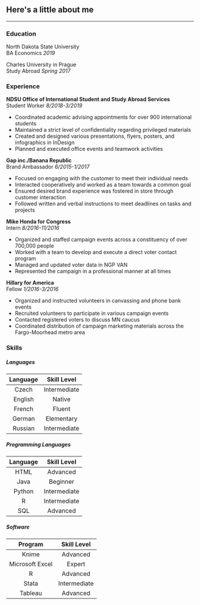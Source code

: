 ## Here's a little about me  
_________
### Education
North Dakota State University  
BA Economics *2019*

Charles University in Prague  
Study Abroad *Spring 2017*

### Experience
**NDSU Office of International Student and Study Abroad Services**  
Student Worker  *8/2018-3/2019*
+ Coordinated academic advising appointments for over 900 international students
+ Maintained a strict level of confidentiality regarding privileged materials
+ Created and designed various presentations, flyers, posters, and infographics in InDesign
+ Planned and executed office events and teamwork activities

**Gap inc./Banana Republic**  
Brand Ambassador  *6/2015-1/2017*
+ Focused on engaging with the customer to meet their individual needs
+ Interacted cooperatively and worked as a team towards a common goal
+ Ensured desired brand experience was fostered in store through customer interaction
+ Followed written and verbal instructions to meet deadlines on tasks and projects

**Mike Honda for Congress**  
Intern  *8/2016-11/2016*
+ Organized and staffed campaign events across a constituency of over 700,000 people
+ Worked with a team to develop and execute a direct voter contact program
+ Managed and updated voter data in NGP VAN
+ Represented the campaign in a professional manner at all times

**Hillary for America**  
Fellow  *1/2016-3/2016*
+ Organized and instructed volunteers in canvassing and phone bank events
+ Recruited volunteers to participate in various campaign events
+ Contacted registered voters to discuss MN caucus
+ Coordinated distribution of campaign marketing materials across the Fargo-Moorhead metro area

### Skills
##### Languages
Language   |  Skill Level
:---------:|:-----------:
Czech      |Intermediate 
English    |Native       
French     |Fluent       
German     |Elementary   
Russian    |Intermediate 
  
##### Programming Languages
Language   |Skill Level    
:---------:|:-------------:
HTML       |Advanced       
Java       |Beginner       
Python     |Intermediate   
R          |Intermediate   
SQL        |Advanced       

##### Software
Program        |Skill Level
:-------------:|:----------:
Knime          |Advanced    
Microsoft Excel|Expert      
R              |Advanced    
Stata          |Intermediate
Tableau        |Advanced    
